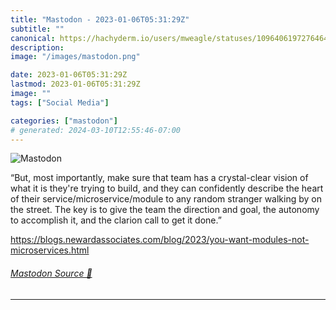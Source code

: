 ```yaml
---
title: "Mastodon - 2023-01-06T05:31:29Z"
subtitle: ""
canonical: https://hachyderm.io/users/mweagle/statuses/109640619727646422
description:
image: "/images/mastodon.png"

date: 2023-01-06T05:31:29Z
lastmod: 2023-01-06T05:31:29Z
image: ""
tags: ["Social Media"]

categories: ["mastodon"]
# generated: 2024-03-10T12:55:46-07:00
---
```

![Mastodon](/images/mastodon.png)

<p>“But, most importantly, make sure that team has a crystal-clear vision of what it is they&#39;re trying to build, and they can confidently describe the heart of their service/microservice/module to any random stranger walking by on the street. The key is to give the team the direction and goal, the autonomy to accomplish it, and the clarion call to get it done.”</p><p><a href="https://blogs.newardassociates.com/blog/2023/you-want-modules-not-microservices.html" target="_blank" rel="nofollow noopener noreferrer" translate="no"><span class="invisible">https://</span><span class="ellipsis">blogs.newardassociates.com/blo</span><span class="invisible">g/2023/you-want-modules-not-microservices.html</span></a></p>


###### [Mastodon Source 🐘](https://hachyderm.io/@mweagle/109640619727646422)

___
